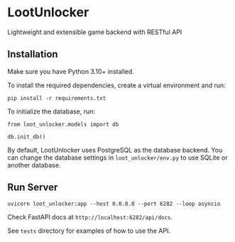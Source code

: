 # LootUnlocker
 Lightweight and extensible game backend with RESTful API

## Installation

Make sure you have Python 3.10+ installed.

To install the required dependencies, create a virtual environment and run:
```
pip install -r requirements.txt
```

To initialize the database, run:
```
from loot_unlocker.models import db

db.init_db()
```

By default, LootUnlocker uses PostgreSQL as the database backend. You can change the database settings in `loot_unlocker/env.py` to use SQLite or another database.

## Run Server

```
uvicorn loot_unlocker:app --host 0.0.0.0 --port 6282 --loop asyncio
```

Check FastAPI docs at `http://localhost:6282/api/docs`.

See `tests` directory for examples of how to use the API.
